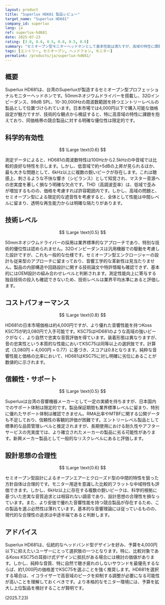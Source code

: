 ```yaml
---
layout: product
title: "Superlux HD681 製品レビュー"
target_name: "Superlux HD681"
company_id: superlux
lang: ja
ref: superlux-hd681
date: 2025-07-23
rating: [3.0, 0.6, 0.5, 0.8, 0.5, 0.6]
summary: "セミオープン型モニターヘッドホンとして基本性能は満たすが、高域の特性に課題があり、競合製品と比較した優位性に欠ける製品"
tags: [エントリー, セミオープン, ヘッドフォン, モニター]
permalink: /products/ja/superlux-hd681/
---
```

## 概要

Superlux HD681は、台湾のSuperluxが製造するセミオープン型プロフェッショナルモニターヘッドホンです。50mmネオジウムドライバーを搭載し、32Ωインピーダンス、98dB SPL、10-30,000Hzの周波数範囲を持つエントリーレベルの製品として位置づけられています。日本市場では4,000円以下で購入可能な価格設定が魅力ですが、技術的な観点から検証すると、特に高音域の特性に課題を抱えており、同価格帯の競合製品に対する明確な優位性は限定的です。

## 科学的有効性

$$ \Large \text{0.6} $$

測定データによると、HD681の周波数特性は100Hzから2.5kHzの中音域では比較的良好な特性を示します。しかし、低音域で約+5dBの上昇が見られるほか、最も大きな問題として、6kHz以上に複数の鋭いピークが存在します。これは聴感上、刺さるような不快な響き（シビランス）として知覚され、マスター音源への忠実度を著しく損なう明確な欠点です。THD（高調波歪率）は、低域で歪みが増加するものの、価格を考慮すれば許容範囲内です。しかし、高域の問題と、セミオープン型による限定的な遮音性を考慮すると、全体として性能は中間レベルに留まり、透明な再生能力からは明確な隔たりがあります。

## 技術レベル

$$ \Large \text{0.5} $$

50mmネオジウムドライバーの採用は業界標準的なアプローチであり、特別な技術的優位性は認められません。32Ωインピーダンスは汎用機器での駆動を考慮した設計ですが、これも一般的な仕様です。セミオープン型エンクロージャーの設計も従来型のアプローチに留まっており、音響工学的な革新性は見当たりません。製品の内部構造や回路設計に関する技術論文や特許情報も確認できず、基本的にはOEM設計の組み合わせレベルと判断されます。測定性能向上に寄与する独自技術の投入も確認できないため、技術レベルは業界平均水準にあると評価します。

## コストパフォーマンス

$$ \Large \text{0.8} $$

HD681の日本市場価格は約4,000円ですが、より優れた音響性能を持つKoss KSC75が約3,080円で入手可能です。KSC75はHD681のような高域の強いピークがなく、より自然で忠実な音質評価を得ています。装着形態は異なりますが、音の忠実性という本質的な性能においてKSC75は同等以上の選択肢です。計算式（3,080円 ÷ 4,000円 = 0.77）に基づき、スコアは0.8となります。純粋な音響性能と価格の比率において、HD681はKSC75に対し明確に劣位にあることが数値的に示されます。

## 信頼性・サポート

$$ \Large \text{0.5} $$

Superluxは台湾の音響機器メーカーとして一定の実績を持ちますが、日本国内でのサポート体制は限定的です。製品保証期間も業界標準レベルに留まり、特別に優れたサポート体制は確認できません。RMA比率やMTBFに関する公開データも不足しており、信頼性の客観的評価が困難です。エントリーレベル製品として標準的な品質管理レベルと推定されますが、長期使用における耐久性やアフターサービスの充実度では、より確立されたメーカーの製品に劣る可能性があります。新興メーカー製品として一般的なリスクレベルにあると評価します。

## 設計思想の合理性

$$ \Large \text{0.6} $$

セミオープン型設計によるオープンエアーとクローズド型の中間的特性を狙った方針自体は合理的です。モニター用途を意識した比較的フラットな中域特性も評価できます。しかし、6kHz以上に存在する複数の鋭いピークは、科学的根拠に基づいた忠実な音質追求とは相容れない調音であり、設計思想の合理性を損なっています。また、より安価で優れた音響性能を持つ競合製品が存在するため、この製品を選ぶ必然性は薄れています。基本的な音響理論には従っているものの、現代的な合理性の追求は中途半端であると判断します。

## アドバイス

Superlux HD681は、伝統的なヘッドバンド型デザインを好み、予算を4,000円以下に抑えたいユーザーにとって選択肢の一つとなります。特に、比較対象であるKoss KSC75の耳掛け式デザインに抵抗がある場合には検討の価値があります。しかし、純粋な音質、特に自然で聴き疲れのしないサウンドを最優先するならば、約1,000円の価格差でKSC75を選ぶことを強く推奨します。HD681を選択する場合は、イコライザーで高音域のピークを抑制する調整が必要になる可能性が高いことを理解しておくべきです。より本格的なモニター環境には、予算を拡大し上位製品を検討することが賢明です。

(2025.7.23)
